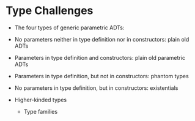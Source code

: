 # Type Challenges

* The four types of generic parametric ADTs:
 * No parameters neither in type definition nor in constructors: plain old ADTs
 * Parameters in type definition and constructors: plain old parametric ADTs
 * Parameters in type definition, but not in constructors: phantom types
 * No parameters in type definition, but in constructors: existentials

* Higher-kinded types
  * Type families

